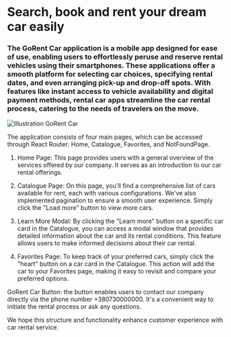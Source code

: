 # Search, book and rent your dream car easily



### <p>The GoRent Car application is a mobile app designed for ease of use, enabling users to effortlessly peruse and reserve rental vehicles using their smartphones. These applications offer a smooth platform for selecting car choices, specifying rental dates, and even arranging pick-up and drop-off spots. With features like instant access to vehicle availability and digital payment methods, rental car apps streamline the car rental process, catering to the needs of travelers on the move.</p>

![Illustration GoRent Car](../assets/ScreenHero.png)<br/>





<p>The application consists of four main pages, which can be accessed through React Router: Home, Catalogue, Favorites, and NotFoundPage.

1. Home Page: This page provides users with a general overview of the services offered by our company. It serves as an introduction to our car rental offerings.

2. Catalogue Page: On this page, you'll find a comprehensive list of cars available for rent, each with various configurations. We've also implemented pagination to ensure a smooth user experience. Simply click the "Load more" button to view more cars.

3. Learn More Modal: By clicking the "Learn more" button on a specific car card in the Catalogue, you can access a modal window that provides detailed information about the car and its rental conditions. This feature allows users to make informed decisions about their car rental.

4. Favorites Page: To keep track of your preferred cars, simply click the "heart" button on a car card in the Catalogue. This action will add the car to your Favorites page, making it easy to revisit and compare your preferred options.


GoRent Car Button: the button enables users to contact our company directly via the phone number +380730000000. It's a convenient way to initiate the rental process or ask any questions.


We hope this structure and functionality enhance customer experience with car rental service.</p>
